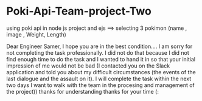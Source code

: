 # Poki-Api-Team-project-Two
using poki api in node js project and ejs ==> selecting 3 pokimon (name , image , Weight, Length)

 Dear Engineer Samer, I hope you are in the best condition....
I am sorry for not completing the task professionally. I did not do that because I did not find enough time to do the task and I wanted to hand it in so that your initial impression of me would not be bad (I contacted you on the Slack application and told you about my difficult circumstances (the events of the last dialogue and the assault on it). I will complete the task within the next two days I want to walk with the team in the procesing and management of the project))
thanks for understanding
thanks for your time (:
